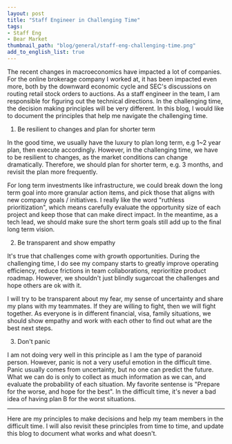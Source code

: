 ```yaml
---
layout: post
title: "Staff Engineer in Challenging Time"
tags:
- Staff Eng
- Bear Market
thumbnail_path: "blog/general/staff-eng-challenging-time.png"
add_to_english_list: true
---
```


The recent changes in macroeconomics have impacted a lot of companies. For the online brokerage company I worked at, it has been impacted even more, both by the downward economic cycle and SEC's discussions on routing retail stock orders to auctions. As a staff engineer in the team, I am responsible for figuring out the technical directions. In the challenging time, the decision making principles will be very different. In this blog, I would like to document the principles that help me navigate the challenging time.

1) Be resilient to changes and plan for shorter term

In the good time, we usually have the luxury to plan long term, e.g 1~2 year plan, then execute accordingly. However, in the challenging time, we have to be resilient to changes, as the market conditions can change dramatically. Therefore, we should plan for shorter term, e.g. 3 months, and revisit the plan more frequently. 

For long term investments like infrastructure, we could break down the long term goal into more granular action items, and pick those that aligns with new company goals / initiatives. I really like the word "ruthless prioritization", which means carefully evaluate the opportunity size of each project and keep those that can make direct impact. In the meantime, as a tech lead, we should make sure the short term goals still add up to the final long term vision.

2) Be transparent and show empathy

It's true that challenges come with growth opportunities. During the challenging time, I do see my company starts to greatly improve operating efficiency, reduce frictions in team collaborations, reprioritize product roadmap. However, we shouldn't just blindly sugarcoat the challenges and hope others are ok with it. 

I will try to be transparent about my fear, my sense of uncertainty and share my plans with my teammates. If they are willing to fight, then we will fight together. As everyone is in different financial, visa, family situations, we should show empathy and work with each other to find out what are the best next steps.

3) Don't panic

I am not doing very well in this principle as I am the type of paranoid person. However, panic is not a very useful emotion in the difficult time. Panic usually comes from uncertainty, but no one can predict the future. What we can do is only to collect as much information as we can, and evaluate the probability of each situation. My favorite sentense is "Prepare for the worse, and hope for the best". In the difficult time, it's never a bad idea of having plan B for the worst situations.

----

Here are my principles to make decisions and help my team members in the difficult time. I will also revisit these principles from time to time, and update this blog to document what works and what doesn't.
